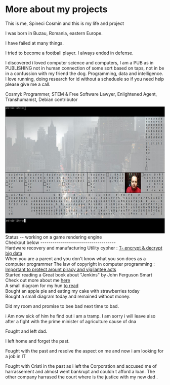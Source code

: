 <html>
      
 <head>
     <h1>More about my projects</h1>
        <p>This is me, Spineci Cosmin and this is my life and project</p>
<p>
I was born in Buzau, Romania, eastern Europe. 
</p>
<p>
I have failed at many things.
</p>
<p>
I tried to become a football player. I always ended in defense. 
</p>
<p>
I discovered i loved computer science and computers, I am a PUB as in PUBLISHING not in human connection of some sort based on taps, not in be in a confussion with my friend the dog. Programming, data and intelligence. I love running, doing research for id without a scheduele so if you need help please give me a call. </p>
<p>  Cosmyi: Programmer, STEM & Free Software Lawyer, Enlightened Agent, Transhumanist, Debian contributor </p>
 <section id="about">
      <img src="trainee.jpg" height="400" alt="">
  Status 
  -- working on a game rendering engine
    </section>
Checkout below
  -------------------------------------
 </head>
 <body>
  <div>
   Hardware recovery and manufacturing
  Utility cypher : <a href="https://github.com/mugsp/mugsp.github.io/blob/main/t-encrypting-and-decrypting-files.md" > T- encrypt & decrypt big data  </a>
  </div>
  <div>
   When you are a parent and you don't know what you son does as a computer programmer 
  The law of copyright in computer programming : <a href="https://github.com/mugsp/mugsp.github.io/blob/main/c.pdf" >Important to protect arount piracy and vigilantee acts</a>
  </div>
<div>
	Started reading a Great book about "Jenkins" by John Ferguson Smart 
</div> 
Check out more about me <a href="https://mugsp.github.io/cv.spineci-PDL.txt" > here</a>
  </div>
<div> 
A small diagram for my hun <a href="https://mugsp.github.io/output.pdf" > to read </a>
</div>

<div>
	Bought an apple pie and eating my cake with strawberries today 
</div>
<div> 
Bought a small diagram today and remained without money. 
</div>
	
<div> 
<p>
	Did my room and promise to bee bad next time to bad.
</p>
</div>
	i Am now sick of him he find out i am a tramp. I am sorry i will leave also after a fight with the prime minister of agriculture cause of dna 
<div> 
<p>
	Fought and left dad.
</p>
<p>
	I left home and forget the past. 
</p>
<p>
	Fought with the past and resolve the aspect on me and now i am looking for a job in IT 
</p>
<p>
	Fought with Cristi in the past as i left the Corporation and accused me of harrassement and almost went bankrupt and couldn t afford a loan. The other company harrased the court where is the justice with my new dad . 
</p>
	</div>
